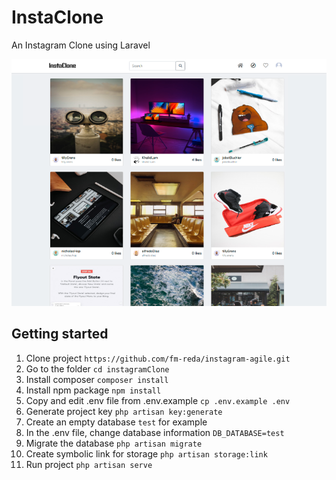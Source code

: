 # InstaClone

An Instagram Clone using Laravel

![alt text](https://github.com/KhalidLam/instagramClone/blob/master/screenshot.png)

## Getting started
1. Clone project `https://github.com/fm-reda/instagram-agile.git`
2. Go to the folder `cd instagramClone`
3. Install composer `composer install`
4. Install npm package `npm install`
5. Copy and edit .env file from .env.example `cp .env.example .env`
6. Generate project key `php artisan key:generate`
7. Create an empty database `test` for example
8. In the .env file, change database information `DB_DATABASE=test`
9. Migrate the database `php artisan migrate`
10. Create symbolic link for storage `php artisan storage:link`
11. Run project `php artisan serve`
